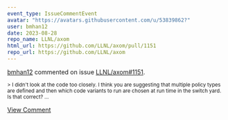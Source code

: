 ```yaml
---
event_type: IssueCommentEvent
avatar: "https://avatars.githubusercontent.com/u/53839862?"
user: bmhan12
date: 2023-08-28
repo_name: LLNL/axom
html_url: https://github.com/LLNL/axom/pull/1151
repo_url: https://github.com/LLNL/axom
---
```


<a href='https://github.com/bmhan12' target='_blank'>bmhan12</a> commented on issue <a href='https://github.com/LLNL/axom/pull/1151' target='_blank'>LLNL/axom#1151</a>.

<small>> I didn't look at the code too closely. I think you are suggesting that multiple policy types are defined and then which code variants to run are chosen at run time in the switch yard. Is that correct?...</small>

<a href='https://github.com/LLNL/axom/pull/1151' target='_blank'>View Comment</a>